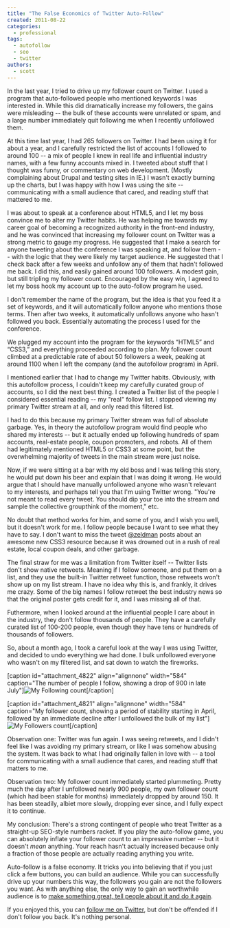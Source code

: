 ```yaml
---
title: "The False Economics of Twitter Auto-Follow"
created: 2011-08-22
categories:
  - professional
tags:
  - autofollow
  - seo
  - twitter
authors:
  - scott
---
```


In the last year, I tried to drive up my follower count on Twitter. I used a program that auto-followed people who mentioned keywords I was interested in. While this did dramatically increase my followers, the gains were misleading -- the bulk of these accounts were unrelated or spam, and a large number immediately quit following me when I recently unfollowed them.

At this time last year, I had 265 followers on Twitter. I had been using it for about a year, and I carefully restricted the list of accounts I followed to around 100 -- a mix of people I knew in real life and influential industry names, with a few funny accounts mixed in. I tweeted about stuff that I thought was funny, or commentary on web development. (Mostly complaining about Drupal and testing sites in IE.) I wasn't exactly burning up the charts, but I was happy with how I was using the site -- communicating with a small audience that cared, and reading stuff that mattered to me.

I was about to speak at a conference about HTML5, and I let my boss convince me to alter my Twitter habits. He was helping me towards my career goal of becoming a recognized authority in the front-end industry, and he was convinced that increasing my follower count on Twitter was a strong metric to gauge my progress. He suggested that I make a search for anyone tweeting about the conference I was speaking at, and follow them -- with the logic that they were likely my target audience. He suggested that I check back after a few weeks and unfollow any of them that hadn't followed me back. I did this, and easily gained around 100 followers. A modest gain, but still tripling my follower count. Encouraged by the easy win, I agreed to let my boss hook my account up to the auto-follow program he used.

I don't remember the name of the program, but the idea is that you feed it a set of keywords, and it will automatically follow anyone who mentions those terms. Then after two weeks, it automatically unfollows anyone who hasn't followed you back. Essentially automating the process I used for the conference.

We plugged my account into the program for the keywords “HTML5” and “CSS3,” and everything proceeded according to plan. My follower count climbed at a predictable rate of about 50 followers a week, peaking at around 1100 when I left the company (and the autofollow program) in April.

I mentioned earlier that I had to change my Twitter habits. Obviously, with this autofollow process, I couldn't keep my carefully curated group of accounts, so I did the next best thing. I created a Twitter list of the people I considered essential reading -- my "real" follow list. I stopped viewing my primary Twitter stream at all, and only read this filtered list.

I had to do this because my primary Twitter stream was full of absolute garbage. Yes, in theory the autofollow program would find people who shared my interests -- but it actually ended up following hundreds of spam accounts, real-estate people, coupon promoters, and robots. All of them had legitimately mentioned HTML5 or CSS3 at some point, but the overwhelming majority of tweets in the main stream were just noise.

Now, if we were sitting at a bar with my old boss and I was telling this story, he would put down his beer and explain that I was doing it wrong. He would argue that I should have manually unfollowed anyone who wasn't relevant to my interests, and perhaps tell you that I'm using Twitter wrong. "You're not meant to read every tweet. You should dip your toe into the stream and sample the collective groupthink of the moment," etc.

No doubt that method works for him, and some of you, and I wish you well, but it doesn't work for me. I follow people because I want to see what they have to say. I don't want to miss the tweet [@zeldman](http://twitter.com/zeldman/) posts about an awesome new CSS3 resource because it was drowned out in a rush of real estate, local coupon deals, and other garbage.

The final straw for me was a limitation from Twitter itself -- Twitter lists don't show native retweets. Meaning if I follow someone, and put them on a list, and they use the built-in Twitter retweet function, those retweets won't show up on my list stream. I have no idea why this is, and frankly, it drives me crazy. Some of the big names I follow retweet the best industry news so that the original poster gets credit for it, and I was missing all of that.

Futhermore, when I looked around at the influential people I care about in the industry, they don't follow thousands of people. They have a carefully curated list of 100-200 people, even though they have tens or hundreds of thousands of followers.

So, about a month ago, I took a careful look at the way I was using Twitter, and decided to undo everything we had done. I bulk unfollowed everyone who wasn't on my filtered list, and sat down to watch the fireworks.

\[caption id="attachment_4822" align="alignnone" width="584" caption="The number of people I follow, showing a drop of 900 in late July"\]![My Following count](/images/following-640x283.png)\[/caption\]

\[caption id="attachment_4821" align="alignnone" width="584" caption="My follower count, showing a period of stability starting in April, followed by an immediate decline after I unfollowed the bulk of my list"\]![My Followers count](/images/followers-640x283.png)\[/caption\]

Observation one: Twitter was fun again. I was seeing retweets, and I didn't feel like I was avoiding my primary stream, or like I was somehow abusing the system. It was back to what I had originally fallen in love with -- a tool for communicating with a small audience that cares, and reading stuff that matters to me.

Observation two: My follower count immediately started plummeting. Pretty much the day after I unfollowed nearly 900 people, my own follower count (which had been stable for months) immediately dropped by around 150. It has been steadily, albiet more slowly, dropping ever since, and I fully expect it to continue.

My conclusion: There's a strong contingent of people who treat Twitter as a straight-up SEO-style numbers racket. If you play the auto-follow game, you can absolutely inflate your follower count to an impressive number -- but it doesn't _mean_ anything. Your reach hasn't actually increased because only a fraction of those people are actually reading anything you write.

Auto-follow is a false economy. It tricks you into believing that if you just click a few buttons, you can build an audience. While you can successfully drive up your numbers this way, the followers you gain are not the followers you want. As with anything else, the only way to gain an worthwhile audience is to [make something great, tell people about it and do it again](http://powazek.com/posts/2090).

If you enjoyed this, you can [follow me on Twitter](http://twitter.com/spaceninja/), but don't be offended if I don't follow you back. It's nothing personal.
